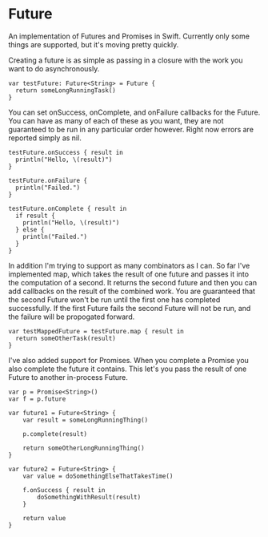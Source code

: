 Future
======

An implementation of Futures and Promises in Swift. Currently only some things are supported, but it's moving pretty quickly.

Creating a future is as simple as passing in a closure with the work you want to do asynchronously. 

````
var testFuture: Future<String> = Future {
  return someLongRunningTask()
}
````

You can set onSuccess, onComplete, and onFailure callbacks for the Future. You can have as many of each of these as you want, they are not guaranteed to be run in any particular order however. Right now errors are reported simply as nil.

````
testFuture.onSuccess { result in
  println("Hello, \(result)")
}

testFuture.onFailure {
  println("Failed.")
}

testFuture.onComplete { result in
  if result {
    println("Hello, \(result)")
  } else {
    println("Failed.")
  }
}
````

In addition I'm trying to support as many combinators as I can. So far I've implemented map, which takes the result of one future and passes it into the computation of a second. It returns the second future and then you can add callbacks on the result of the combined work. You are guaranteed that the second Future won't be run until the first one has completed successfully. If the first Future fails the second Future will not be run, and the failure will be propogated forward.
````
var testMappedFuture = testFuture.map { result in
  return someOtherTask(result)
}
````

I've also added support for Promises. When you complete a Promise you also complete the future it contains. This let's you pass the result of one Future to another in-process Future.

````
var p = Promise<String>()
var f = p.future

var future1 = Future<String> {
	var result = someLongRunningThing()
	
	p.complete(result)
	
	return someOtherLongRunningThing()
}

var future2 = Future<String> {
	var value = doSomethingElseThatTakesTime()
	
	f.onSuccess { result in
		doSomethingWithResult(result)
	}
	
	return value
}
````

